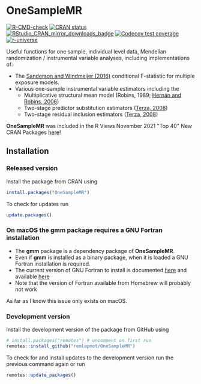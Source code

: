 # OneSampleMR
<!-- badges: start -->
[![R-CMD-check](https://github.com/remlapmot/OneSampleMR/workflows/R-CMD-check/badge.svg)](https://github.com/remlapmot/OneSampleMR/actions?workflow=R-CMD-check)
[![CRAN status](https://www.r-pkg.org/badges/version/OneSampleMR)](https://cran.r-project.org/package=OneSampleMR)
[![RStudio_CRAN_mirror_downloads_badge](http://cranlogs.r-pkg.org/badges/grand-total/OneSampleMR?color=blue)](https://CRAN.R-project.org/package=OneSampleMR)
[![Codecov test coverage](https://codecov.io/gh/remlapmot/OneSampleMR/branch/main/graph/badge.svg)](https://app.codecov.io/gh/remlapmot/OneSampleMR?branch=main)
[![r-universe](https://remlapmot.r-universe.dev/badges/OneSampleMR)](https://remlapmot.r-universe.dev/OneSampleMR)
<!-- badges: end -->

Useful functions for one sample, individual level data, Mendelian randomization / instrumental variable 
analyses, including implementations of:

* The [Sanderson and Windmeijer (2016)](https://doi.org/10.1016/j.jeconom.2015.06.004) conditional F-statistic for multiple exposure models.
* Various one-sample instrumental variable estimators including the
  * Multiplicative structural mean model (Robins, 1989; [Hernán and Robins, 2006](https://doi.org/10.1097/01.ede.0000222409.00878.37))<!--  * Logistic structural mean model (Robins, 1989; [Vansteelandt and Goetghebeur, 2003](https://doi.org/10.1046/j.1369-7412.2003.00417.x)) -->
  * Two-stage predictor substitution estimators ([Terza, 2008](https://doi.org/10.1016/j.jhealeco.2007.09.009))
  * Two-stage residual inclusion estimators ([Terza, 2008](https://doi.org/10.1016/j.jhealeco.2007.09.009))

**OneSampleMR** was included in the R Views November 2021 "Top 40" New CRAN Packages [here](https://rviews.rstudio.com/2021/12/21/november-2021-top-40-new-cran-packages/)!

## Installation

### Released version

Install the package from CRAN using
``` r
install.packages("OneSampleMR")
```

To check for updates run
``` r
update.packages()
```

### On macOS the gmm package requires a GNU Fortran installation

* The **gmm** package is a dependency package of **OneSampleMR**.
* Even if **gmm** is installed as a binary package, when it is loaded a GNU Fortran installation is required.
* The current version of GNU Fortran to install is documented [here](https://mac.r-project.org/tools/) and available [here](https://mac.r-project.org/tools/gfortran-12.2-universal.pkg)
* Note that the version of Fortran available from Homebrew will probably not work

As far as I know this issue only exists on macOS.

### Development version

Install the development version of the package from GitHub using
``` r
# install.packages("remotes") # uncomment on first run
remotes::install_github("remlapmot/OneSampleMR")
```

To check for and install updates to the development version run the previous command again or run
``` r
remotes::update_packages()
```
